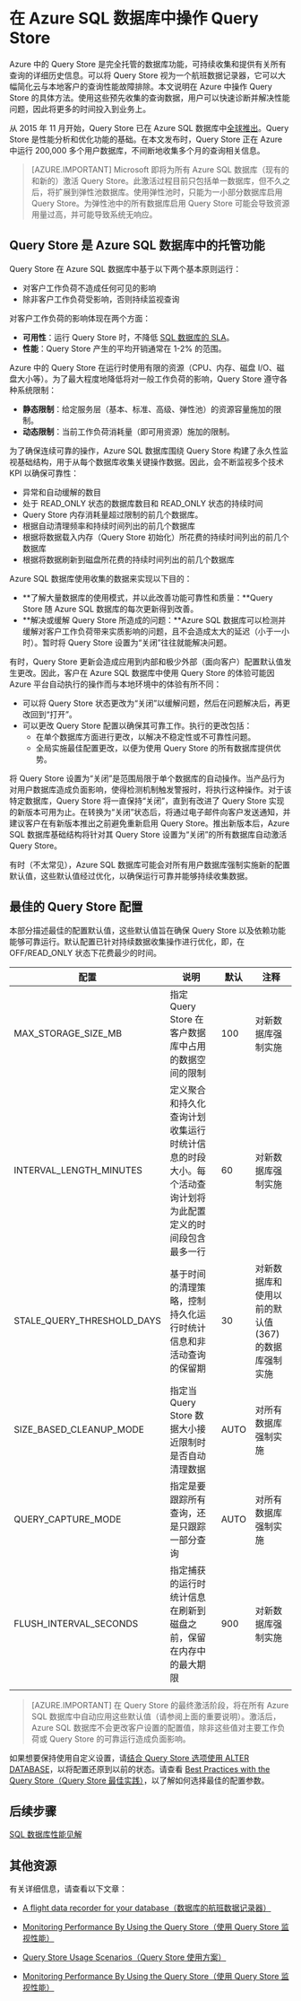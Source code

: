 <properties
   pageTitle="在 Azure SQL 数据库中操作 Query Store"
   description="了解如何在 Azure SQL 数据库中操作 Query Store"
   keywords=""
   services="sql-database"
   documentationCenter=""
   authors="carlrabeler"
   manager="jhubbard"
   editor=""/>

<tags
   ms.service="sql-database"
   ms.date="05/25/2016"
   wacn.date="07/11/2016"/>

# 在 Azure SQL 数据库中操作 Query Store 

Azure 中的 Query Store 是完全托管的数据库功能，可持续收集和提供有关所有查询的详细历史信息。可以将 Query Store 视为一个航班数据记录器，它可以大幅简化云与本地客户的查询性能故障排除。本文说明在 Azure 中操作 Query Store 的具体方法。使用这些预先收集的查询数据，用户可以快速诊断并解决性能问题，因此将更多的时间投入到业务上。

从 2015 年 11 月开始，Query Store 已在 Azure SQL 数据库中[全球推出](https://azure.microsoft.com/updates/general-availability-azure-sql-database-query-store/)。Query Store 是性能分析和优化功能的基础。在本文发布时，Query Store 正在 Azure 中运行 200,000 多个用户数据库，不间断地收集多个月的查询相关信息。

> [AZURE.IMPORTANT] Microsoft 即将为所有 Azure SQL 数据库（现有的和新的）激活 Query Store。此激活过程目前只包括单一数据库，但不久之后，将扩展到弹性池数据库。使用弹性池时，只能为一小部分数据库启用 Query Store。为弹性池中的所有数据库启用 Query Store 可能会导致资源用量过高，并可能导致系统无响应。

## Query Store 是 Azure SQL 数据库中的托管功能

Query Store 在 Azure SQL 数据库中基于以下两个基本原则运行：

- 对客户工作负荷不造成任何可见的影响
- 除非客户工作负荷受影响，否则持续监视查询

对客户工作负荷的影响体现在两个方面：

- **可用性**：运行 Query Store 时，不降低 [SQL 数据库的 SLA](/support/sla/sql-data)。
- **性能**：Query Store 产生的平均开销通常在 1-2% 的范围。

Azure 中的 Query Store 在运行时使用有限的资源（CPU、内存、磁盘 I/O、磁盘大小等）。为了最大程度地降低将对一般工作负荷的影响，Query Store 遵守各种系统限制：

- **静态限制**：给定服务层（基本、标准、高级、弹性池）的资源容量施加的限制。
- **动态限制**：当前工作负荷消耗量（即可用资源）施加的限制。

为了确保连续可靠的操作，Azure SQL 数据库围绕 Query Store 构建了永久性监视基础结构，用于从每个数据库收集关键操作数据。因此，会不断监视多个技术 KPI 以确保可靠性：

- 异常和自动缓解的数目
- 处于 READ\_ONLY 状态的数据库数目和 READ\_ONLY 状态的持续时间
- Query Store 内存消耗量超过限制的前几个数据库。
- 根据自动清理频率和持续时间列出的前几个数据库
- 根据将数据载入内存（Query Store 初始化）所花费的持续时间列出的前几个数据库
- 根据将数据刷新到磁盘所花费的持续时间列出的前几个数据库

Azure SQL 数据库使用收集的数据来实现以下目的：

- **了解大量数据库的使用模式，并以此改善功能可靠性和质量：**Query Store 随 Azure SQL 数据库的每次更新得到改善。 
- **解决或缓解 Query Store 所造成的问题：**Azure SQL 数据库可以检测并缓解对客户工作负荷带来实质影响的问题，且不会造成太大的延迟（小于一小时）。暂时将 Query Store 设置为“关闭”往往就能解决问题。

有时，Query Store 更新会造成应用到内部和极少外部（面向客户）配置默认值发生更改。因此，客户在 Azure SQL 数据库中使用 Query Store 的体验可能因 Azure 平台自动执行的操作而与本地环境中的体验有所不同：

- 可以将 Query Store 状态更改为“关闭”以缓解问题，然后在问题解决后，再更改回到“打开”。
- 可以更改 Query Store 配置以确保其可靠工作。执行的更改包括：
    - 在单个数据库方面进行更改，以解决不稳定性或不可靠性问题。
    - 全局实施最佳配置更改，以便为使用 Query Store 的所有数据库提供优势。

将 Query Store 设置为“关闭”是范围局限于单个数据库的自动操作。当产品行为对用户数据库造成负面影响，使得检测机制触发警报时，将执行这种操作。对于该特定数据库，Query Store 将一直保持“关闭”，直到有改进了 Query Store 实现的新版本可用为止。在转换为“关闭”状态后，将通过电子邮件向客户发送通知，并建议客户在有新版本推出之前避免重新启用 Query Store。推出新版本后，Azure SQL 数据库基础结构将针对其 Query Store 设置为“关闭”的所有数据库自动激活 Query Store。

有时（不太常见），Azure SQL 数据库可能会对所有用户数据库强制实施新的配置默认值，这些默认值经过优化，以确保运行可靠并能够持续收集数据。

## 最佳的 Query Store 配置

本部分描述最佳的配置默认值，这些默认值旨在确保 Query Store 以及依赖功能能够可靠运行。默认配置已针对持续数据收集操作进行优化，即，在 OFF/READ\_ONLY 状态下花费最少的时间。

| 配置 | 说明 | 默认 | 注释 |
| ------------- | ----------- | ------- | ------- |
| MAX\_STORAGE\_SIZE\_MB | 指定 Query Store 在客户数据库中占用的数据空间的限制 | 100 | 对新数据库强制实施 |
| INTERVAL\_LENGTH\_MINUTES | 定义聚合和持久化查询计划收集运行时统计信息的时段大小。每个活动查询计划将为此配置定义的时间段包含最多一行 | 60 | 对新数据库强制实施 |
| STALE\_QUERY\_THRESHOLD\_DAYS | 基于时间的清理策略，控制持久化运行时统计信息和非活动查询的保留期 | 30 | 对新数据库和使用以前的默认值 (367) 的数据库强制实施 |
| SIZE\_BASED\_CLEANUP\_MODE | 指定当 Query Store 数据大小接近限制时是否自动清理数据 | AUTO | 对所有数据库强制实施 |
| QUERY\_CAPTURE\_MODE | 指定是要跟踪所有查询，还是只跟踪一部分查询 | AUTO | 对所有数据库强制实施 |
| FLUSH\_INTERVAL\_SECONDS | 指定捕获的运行时统计信息在刷新到磁盘之前，保留在内存中的最大期限 | 900 | 对新数据库强制实施 |
||||||

> [AZURE.IMPORTANT] 在 Query Store 的最终激活阶段，将在所有 Azure SQL 数据库中自动应用这些默认值（请参阅上面的重要说明）。激活后，Azure SQL 数据库不会更改客户设置的配置值，除非这些值对主要工作负荷或 Query Store 的可靠运行造成负面影响。

如果想要保持使用自定义设置，请[结合 Query Store 选项使用 ALTER DATABASE](https://msdn.microsoft.com/zh-cn/library/bb522682.aspx)，以将配置还原到以前的状态。请查看 [Best Practices with the Query Store（Query Store 最佳实践）](https://msdn.microsoft.com/zh-cn/library/mt604821.aspx)，以了解如何选择最佳的配置参数。

## 后续步骤

[SQL 数据库性能见解](/documentation/articles/sql-database-performance)

## 其他资源

有关详细信息，请查看以下文章：

- [A flight data recorder for your database（数据库的航班数据记录器）](https://azure.microsoft.com/blog/query-store-a-flight-data-recorder-for-your-database) 

- [Monitoring Performance By Using the Query Store（使用 Query Store 监视性能）](https://msdn.microsoft.com/zh-cn/library/dn817826.aspx)

- [Query Store Usage Scenarios（Query Store 使用方案）](https://msdn.microsoft.com/zh-cn/library/mt614796.aspx)

- [Monitoring Performance By Using the Query Store（使用 Query Store 监视性能）](https://msdn.microsoft.com/zh-cn/library/dn817826.aspx)

<!---HONumber=Mooncake_0704_2016-->